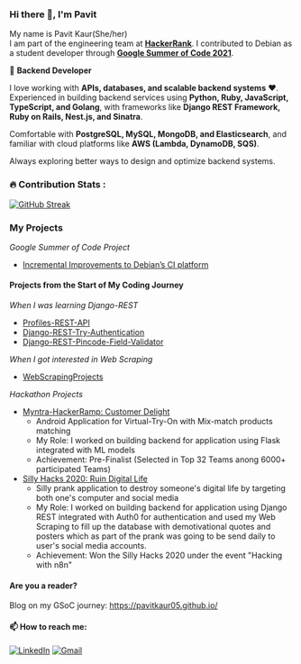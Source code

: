 ### Hi there 👋, I'm Pavit

My name is Pavit Kaur(She/her)  
I am part of the engineering team at [**HackerRank**](https://www.hackerrank.com/). I contributed to Debian as a student developer through [**Google Summer of Code 2021**](https://summerofcode.withgoogle.com/archive/2021/projects/6267095049830400).

🚀 **Backend Developer**

I love working with **APIs, databases, and scalable backend systems** ❤️. Experienced in building backend services using **Python, Ruby, JavaScript, TypeScript, and Golang**, with frameworks like **Django REST Framework, Ruby on Rails, Nest.js, and Sinatra**.  

Comfortable with **PostgreSQL, MySQL, MongoDB, and Elasticsearch**, and familiar with cloud platforms like **AWS (Lambda, DynamoDB, SQS)**.  

Always exploring better ways to design and optimize backend systems.  


### :fire: Contribution Stats :

[![GitHub Streak](https://github-readme-streak-stats.herokuapp.com?user=PavitKaur05)](https://git.io/streak-stats)

### My Projects

*Google Summer of Code Project*

* [Incremental Improvements to Debian’s CI platform](https://summerofcode.withgoogle.com/archive/2021/projects/6267095049830400)

#### Projects from the Start of My Coding Journey

*When I was learning Django-REST*

* [Profiles-REST-API](https://github.com/PavitKaur05/profiles-rest-api)
* [Django-REST-Try-Authentication](https://github.com/PavitKaur05/Django-REST-Try-Authentication)
* [Django-REST-Pincode-Field-Validator](https://github.com/PavitKaur05/Django-REST-Pincode-Field-Validator)

*When I got interested in Web Scraping*
* [WebScrapingProjects](https://github.com/PavitKaur05/WebScrapingProjects)

*Hackathon Projects*

* [Myntra-HackerRamp: Customer Delight ](https://github.com/PavitKaur05/Myntra-HackerRamp---Team-Natasha)
  - Android Application for Virtual-Try-On with Mix-match products matching 
  - My Role: I worked on building backend for application using Flask integrated with ML models
  - Achievement: Pre-Finalist (Selected in Top 32 Teams anong 6000+ participated Teams)
 * [Silly Hacks 2020: Ruin Digital Life](https://github.com/PavitKaur05/ruin-digital-life)
    - Silly prank application to destroy someone's digital life by targeting both one's computer and social media
    - My Role: I worked on building backend for application using Django REST integrated with Auth0 for authentication and used my Web Scraping to fill up the
      database with demotivational quotes and posters which as part of the prank was going to be send daily to user's social media accounts.
    - Achievement: Won the Silly Hacks 2020 under the event "Hacking with n8n"


#### Are you a reader?

Blog on my GSoC journey: https://pavitkaur05.github.io/

#### :mailbox: How to reach me:

[![LinkedIn](https://img.shields.io/badge/linkedin-%230077B5.svg?style=for-the-badge&logo=linkedin&logoColor=white)](https://www.linkedin.com/in/pavit-kaur-a23604178/)
[![Gmail](https://img.shields.io/badge/Gmail-D14836?style=for-the-badge&logo=gmail&logoColor=white)](mailto:pavitk1@gmail.com)


<!--
**PavitKaur05/PavitKaur05** is a ✨ _special_ ✨ repository because its `README.md` (this file) appears on your GitHub profile.

Here are some ideas to get you started:

- 🔭 I’m currently working on ...
- 🌱 I’m currently learning ...
- 👯 I’m looking to collaborate on ...
- 🤔 I’m looking for help with ...
- 💬 Ask me about ...
- 📫 How to reach me: ...
- 😄 Pronouns: ...
- ⚡ Fun fact: ...
-->
